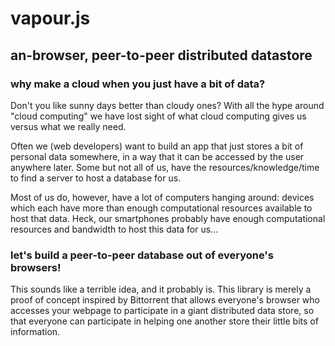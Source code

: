 
# vapour.js
## an-browser, peer-to-peer distributed datastore

### why make a cloud when you just have a bit of data?

Don't you like sunny days better than cloudy ones?  With all the hype
around "cloud computing" we have lost sight of what cloud computing
gives us versus what we really need. 

Often we (web developers) want to build an app that just stores a bit
of personal data somewhere, in a way that it can be accessed by the
user anywhere later.  Some but not all of us, have the
resources/knowledge/time to find a server to host a database for us.

Most of us do, however, have a lot of computers hanging around:
devices which each have more than enough computational resources
available to host that data.  Heck, our smartphones probably have
enough computational resources and bandwidth to host this data for
us...

### let's build a peer-to-peer database out of everyone's browsers!

This sounds like a terrible idea, and it probably is.  This library
is merely a proof of concept inspired by Bittorrent that allows
everyone's browser who accesses your webpage to participate in a giant
distributed data store, so that everyone can participate in helping
one another store their little bits of information.

